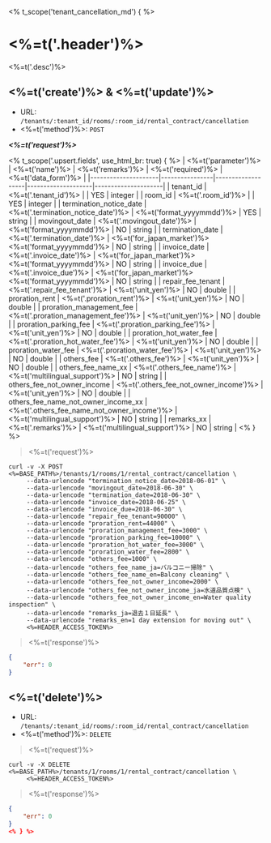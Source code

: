 <% t_scope('tenant_cancellation_md') { %>
# <%=t('.header')%>

<%=t('.desc')%>

## <%=t('create')%> & <%=t('update')%>

- URL: `/tenants/:tenant_id/rooms/:room_id/rental_contract/cancellation`
- <%=t('method')%>: `POST`

***<%=t('request')%>***

<% t_scope('.upsert.fields', use_html_br: true) { %>
| <%=t('parameter')%> | <%=t('name')%> | <%=t('remarks')%> | <%=t('required')%> | <%=t('data_form')%> |
|---------------------|----------------|-------------------|--------------------|---------------------|
| tenant_id | <%=t('.tenant_id')%> | | YES | integer |
| room_id | <%=t('.room_id')%> | | YES | integer |
| termination_notice_date | <%=t('.termination_notice_date')%> | <%=t('format_yyyymmdd')%> | YES | string |
| movingout_date | <%=t('.movingout_date')%> | <%=t('format_yyyymmdd')%> | NO | string |
| termination_date | <%=t('.termination_date')%> | <%=t('for_japan_market')%><br><%=t('format_yyyymmdd')%> | NO | string |
| invoice_date | <%=t('.invoice_date')%> | <%=t('for_japan_market')%><br><%=t('format_yyyymmdd')%> | NO | string |
| invoice_due | <%=t('.invoice_due')%> | <%=t('for_japan_market')%><br><%=t('format_yyyymmdd')%> | NO | string |
| repair_fee_tenant | <%=t('.repair_fee_tenant')%> | <%=t('unit_yen')%> | NO | double |
| proration_rent | <%=t('.proration_rent')%> | <%=t('unit_yen')%> | NO | double |
| proration_management_fee | <%=t('.proration_management_fee')%> | <%=t('unit_yen')%> | NO | double |
| proration_parking_fee | <%=t('.proration_parking_fee')%> | <%=t('unit_yen')%> | NO | double |
| proration_hot_water_fee | <%=t('.proration_hot_water_fee')%> | <%=t('unit_yen')%> | NO | double |
| proration_water_fee | <%=t('.proration_water_fee')%> | <%=t('unit_yen')%> | NO | double |
| others_fee | <%=t('.others_fee')%> | <%=t('unit_yen')%> | NO | double |
| others_fee_name_xx | <%=t('.others_fee_name')%> | <%=t('multilingual_support')%> | NO | string |
| others_fee_not_owner_income | <%=t('.others_fee_not_owner_income')%> | <%=t('unit_yen')%> | NO | double |
| others_fee_name_not_owner_income_xx | <%=t('.others_fee_name_not_owner_income')%> | <%=t('multilingual_support')%> | NO | string |
| remarks_xx | <%=t('.remarks')%> | <%=t('multilingual_support')%> | NO | string |
<% } %>

> <%=t('request')%>

```shell
curl -v -X POST <%=BASE_PATH%>/tenants/1/rooms/1/rental_contract/cancellation \
     --data-urlencode "termination_notice_date=2018-06-01" \
     --data-urlencode "movingout_date=2018-06-30" \
     --data-urlencode "termination_date=2018-06-30" \
     --data-urlencode "invoice_date=2018-06-25" \
     --data-urlencode "invoice_due=2018-06-30" \
     --data-urlencode "repair_fee_tenant=90000" \
     --data-urlencode "proration_rent=44000" \
     --data-urlencode "proration_management_fee=3000" \
     --data-urlencode "proration_parking_fee=10000" \
     --data-urlencode "proration_hot_water_fee=3000" \
     --data-urlencode "proration_water_fee=2800" \
     --data-urlencode "others_fee=1000" \
     --data-urlencode "others_fee_name_ja=バルコニー掃除" \
     --data-urlencode "others_fee_name_en=Balcony cleaning" \
     --data-urlencode "others_fee_not_owner_income=2000" \
     --data-urlencode "others_fee_not_owner_income_ja=水道品質点検" \
     --data-urlencode "others_fee_not_owner_income_en=Water quality inspection" \
     --data-urlencode "remarks_ja=退去１日延長" \
     --data-urlencode "remarks_en=1 day extension for moving out" \
     <%=HEADER_ACCESS_TOKEN%>
```

> <%=t('response')%>

```json
{
    "err": 0
}
```

## <%=t('delete')%>

- URL: `/tenants/:tenant_id/rooms/:room_id/rental_contract/cancellation`
- <%=t('method')%>: `DELETE`

> <%=t('request')%>

```shell
curl -v -X DELETE <%=BASE_PATH%>/tenants/1/rooms/1/rental_contract/cancellation \
     <%=HEADER_ACCESS_TOKEN%>
```

> <%=t('response')%>

```json
{
    "err": 0
}
<% } %>
